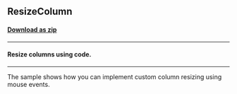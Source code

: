 ## ResizeColumn
#### [Download as zip](https://grapecity.github.io/DownGit/#/home?url=https://github.com/GrapeCity/ComponentOne-WinForms-Samples/tree/master/NetFramework\FlexGrid\VB\ResizeColumn)
____
#### Resize columns using code.
____
The sample shows how you can implement custom column resizing using mouse events. 